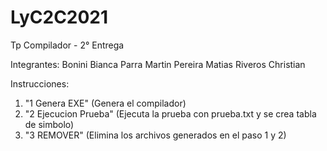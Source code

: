 # LyC2C2021
Tp Compilador - 2° Entrega 

Integrantes:
Bonini Bianca
Parra Martin
Pereira Matias
Riveros Christian

Instrucciones:
1) "1 Genera EXE" (Genera el compilador)
2) "2 Ejecucion Prueba" (Ejecuta la prueba con prueba.txt y se crea tabla de simbolo)
3) "3 REMOVER" (Elimina los archivos generados en el paso 1 y 2)
